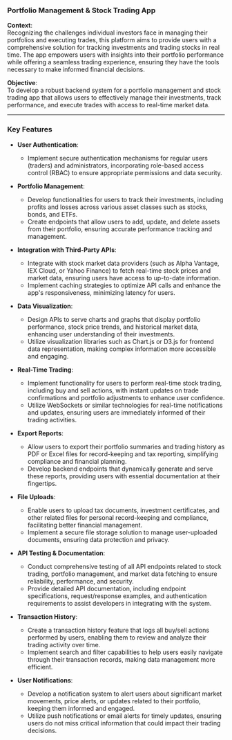### **Portfolio Management & Stock Trading App**

**Context**:  
Recognizing the challenges individual investors face in managing their portfolios and executing trades, this platform aims to provide users with a comprehensive solution for tracking investments and trading stocks in real time. The app empowers users with insights into their portfolio performance while offering a seamless trading experience, ensuring they have the tools necessary to make informed financial decisions.

**Objective**:  
To develop a robust backend system for a portfolio management and stock trading app that allows users to effectively manage their investments, track performance, and execute trades with access to real-time market data.

---

### **Key Features**

- **User Authentication**:  
  - Implement secure authentication mechanisms for regular users (traders) and administrators, incorporating role-based access control (RBAC) to ensure appropriate permissions and data security.

- **Portfolio Management**:  
  - Develop functionalities for users to track their investments, including profits and losses across various asset classes such as stocks, bonds, and ETFs.
  - Create endpoints that allow users to add, update, and delete assets from their portfolio, ensuring accurate performance tracking and management.

- **Integration with Third-Party APIs**:  
  - Integrate with stock market data providers (such as Alpha Vantage, IEX Cloud, or Yahoo Finance) to fetch real-time stock prices and market data, ensuring users have access to up-to-date information.
  - Implement caching strategies to optimize API calls and enhance the app's responsiveness, minimizing latency for users.

- **Data Visualization**:  
  - Design APIs to serve charts and graphs that display portfolio performance, stock price trends, and historical market data, enhancing user understanding of their investments.
  - Utilize visualization libraries such as Chart.js or D3.js for frontend data representation, making complex information more accessible and engaging.

- **Real-Time Trading**:  
  - Implement functionality for users to perform real-time stock trading, including buy and sell actions, with instant updates on trade confirmations and portfolio adjustments to enhance user confidence.
  - Utilize WebSockets or similar technologies for real-time notifications and updates, ensuring users are immediately informed of their trading activities.

- **Export Reports**:  
  - Allow users to export their portfolio summaries and trading history as PDF or Excel files for record-keeping and tax reporting, simplifying compliance and financial planning.
  - Develop backend endpoints that dynamically generate and serve these reports, providing users with essential documentation at their fingertips.

- **File Uploads**:  
  - Enable users to upload tax documents, investment certificates, and other related files for personal record-keeping and compliance, facilitating better financial management.
  - Implement a secure file storage solution to manage user-uploaded documents, ensuring data protection and privacy.

- **API Testing & Documentation**:  
  - Conduct comprehensive testing of all API endpoints related to stock trading, portfolio management, and market data fetching to ensure reliability, performance, and security.
  - Provide detailed API documentation, including endpoint specifications, request/response examples, and authentication requirements to assist developers in integrating with the system.

- **Transaction History**:  
  - Create a transaction history feature that logs all buy/sell actions performed by users, enabling them to review and analyze their trading activity over time.
  - Implement search and filter capabilities to help users easily navigate through their transaction records, making data management more efficient.

- **User Notifications**:  
  - Develop a notification system to alert users about significant market movements, price alerts, or updates related to their portfolio, keeping them informed and engaged.
  - Utilize push notifications or email alerts for timely updates, ensuring users do not miss critical information that could impact their trading decisions.
